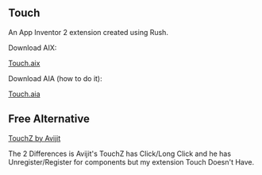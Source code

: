 ## Touch

An App Inventor 2 extension created using Rush.

Download AIX:

<a href="https://github.com/bextdev797/Touch/raw/main/out/com.bextdev.touch.aix">Touch.aix</a>

Download AIA (how to do it):

<a href="https://github.com/bextdev797/Touch/raw/main/assets/Touch.aia">Touch.aia</a>

## Free Alternative
<a href="https://community.kodular.io/t/free-touchz-an-extension-to-add-touch-up-touch-down-and-more-actions-to-components/175956?u=brandon_ang">TouchZ by Avijit</a> 

The 2 Differences is Avijit's TouchZ has Click/Long Click and he has Unregister/Register for components but my extension Touch Doesn't Have.
